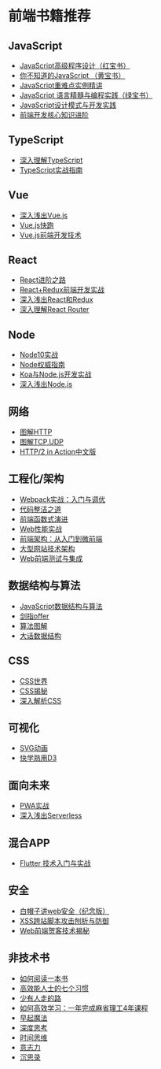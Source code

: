 # 前端书籍推荐

 
## JavaScript
 
- [JavaScript高级程序设计（红宝书）]()
- [你不知道的JavaScript （黄宝书）]()
- [JavaScript重难点实例精讲]()
- [JavaScript 语言精髓与编程实践（绿宝书）]()
- [JavaScript设计模式与开发实践]()
- [前端开发核心知识进阶]()

##  TypeScript
 
- [深入理解TypeScript](https://jkchao.github.io/typescript-book-chinese/)
- [TypeScript实战指南]()
 
## Vue
 
- [深入浅出Vue.js]()
- [Vue.js快跑]()
- [Vue.js前端开发技术]()

## React
- [React进阶之路]()
- [React+Redux前端开发实战]()
- [深入浅出React和Redux]()
- [深入理解React Router]()
 
 ## Node
 
- [Node10实战]()
- [Node权威指南]()
- [Koa与Node.js开发实战]()
- [深入浅出Node.js]()

## 网络
 
- [图解HTTP]()
- [图解TCP,UDP]()
- [HTTP/2 in Action中文版]()

## 工程化/架构
 
- [Webpack实战：入门与调优]()
- [代码整洁之道]()
- [前端函数式演进]()
- [Web性能实战]()
- [前端架构：从入门到微前端]()
- [大型网站技术架构]()
- [Web前端测试与集成]()
 
## 数据结构与算法
 
- [JavaScript数据结构与算法]()
- [剑指offer]()
- [算法图解]()
- [大话数据结构]()

## CSS
 
- [CSS世界]()
- [CSS揭秘]()
- [深入解析CSS]()
 
## 可视化
 
- [SVG动画]()
- [快学熟用D3]()

## 面向未来
 
- [PWA实战]()
- [深入浅出Serverless]()
 
## 混合APP
 
- [Flutter 技术入门与实战]()
 
## 安全
 
- [白帽子讲web安全（纪念版）]()
- [XSS跨站脚本攻击刨析与防御]()
- [Web前端贺客技术揭秘]()
 
## 非技术书
 
- [如何阅读一本书]()
- [高效能人士的七个习惯]()
- [少有人走的路]()
- [如何高效学习：一年完成麻省理工4年课程]()
- [早起魔法]()
- [深度思考]()
- [时间思维]()
- [意志力]()
- [沉思录]()



